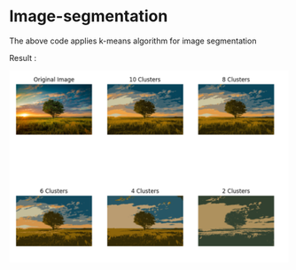 # Image-segmentation

The above code applies k-means algorithm for image segmentation

Result : 

![Result](kmeans.png)
